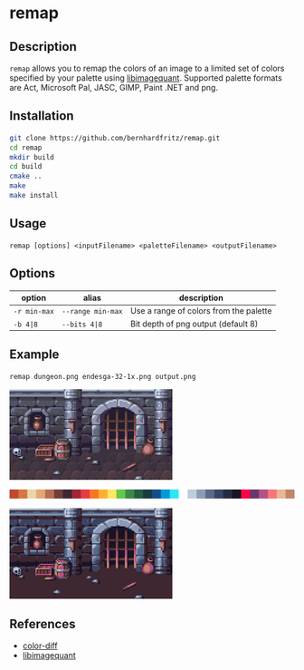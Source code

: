 # remap

## Description

`remap` allows you to remap the colors of an image to a limited set of colors specified by your palette using [libimagequant](https://github.com/lovell/libimagequant). Supported palette formats are Act, Microsoft Pal, JASC, GIMP, Paint .NET and png.

## Installation

```bash
git clone https://github.com/bernhardfritz/remap.git
cd remap
mkdir build
cd build
cmake ..
make
make install
```

## Usage

```
remap [options] <inputFilename> <paletteFilename> <outputFilename>
```

## Options

| option          | alias             | description     |
| --------------- | ----------------- | --------------- |
| `-r min-max`    | `--range min-max` | Use a range of colors from the palette |
| `-b 4\|8`        | `--bits 4\|8`      | Bit depth of png output (default 8) |

## Example

```bash
remap dungeon.png endesga-32-1x.png output.png
```

![dungeon.png](dungeon.png)

![endesga-32-1x.png](endesga-32-32x.png)

![output.png](output.png)

## References

* [color-diff](https://github.com/markusn/color-diff)
* [libimagequant](https://github.com/lovell/libimagequant)